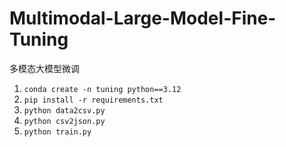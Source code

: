 # Multimodal-Large-Model-Fine-Tuning
 
 多模态大模型微调

1. `conda create -n tuning python==3.12`
2. `pip install -r requirements.txt`
3. `python data2csv.py`
4. `python csv2json.py`
5. `python train.py`